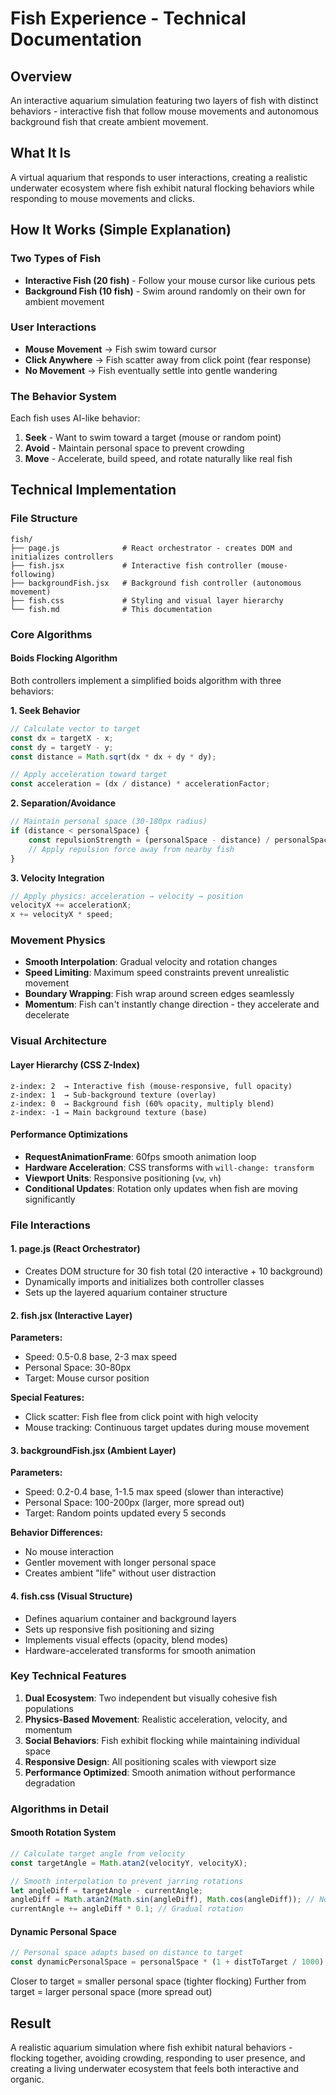# Fish Experience - Technical Documentation

## Overview
An interactive aquarium simulation featuring two layers of fish with distinct behaviors - interactive fish that follow mouse movements and autonomous background fish that create ambient movement.

## What It Is
A virtual aquarium that responds to user interactions, creating a realistic underwater ecosystem where fish exhibit natural flocking behaviors while responding to mouse movements and clicks.

## How It Works (Simple Explanation)

### Two Types of Fish
- **Interactive Fish (20 fish)** - Follow your mouse cursor like curious pets
- **Background Fish (10 fish)** - Swim around randomly on their own for ambient movement

### User Interactions
- **Mouse Movement** → Fish swim toward cursor
- **Click Anywhere** → Fish scatter away from click point (fear response)
- **No Movement** → Fish eventually settle into gentle wandering

### The Behavior System
Each fish uses AI-like behavior:
1. **Seek** - Want to swim toward a target (mouse or random point)
2. **Avoid** - Maintain personal space to prevent crowding
3. **Move** - Accelerate, build speed, and rotate naturally like real fish

## Technical Implementation

### File Structure
```
fish/
├── page.js              # React orchestrator - creates DOM and initializes controllers
├── fish.jsx             # Interactive fish controller (mouse-following)
├── backgroundFish.jsx   # Background fish controller (autonomous movement) 
├── fish.css             # Styling and visual layer hierarchy
└── fish.md              # This documentation
```

### Core Algorithms

#### Boids Flocking Algorithm
Both controllers implement a simplified boids algorithm with three behaviors:

**1. Seek Behavior**
```javascript
// Calculate vector to target
const dx = targetX - x;
const dy = targetY - y;
const distance = Math.sqrt(dx * dx + dy * dy);

// Apply acceleration toward target
const acceleration = (dx / distance) * accelerationFactor;
```

**2. Separation/Avoidance**
```javascript
// Maintain personal space (30-180px radius)
if (distance < personalSpace) {
    const repulsionStrength = (personalSpace - distance) / personalSpace;
    // Apply repulsion force away from nearby fish
}
```

**3. Velocity Integration**
```javascript
// Apply physics: acceleration → velocity → position
velocityX += accelerationX;
x += velocityX * speed;
```

### Movement Physics
- **Smooth Interpolation**: Gradual velocity and rotation changes
- **Speed Limiting**: Maximum speed constraints prevent unrealistic movement
- **Boundary Wrapping**: Fish wrap around screen edges seamlessly
- **Momentum**: Fish can't instantly change direction - they accelerate and decelerate

### Visual Architecture

#### Layer Hierarchy (CSS Z-Index)
```
z-index: 2  → Interactive fish (mouse-responsive, full opacity)
z-index: 1  → Sub-background texture (overlay)
z-index: 0  → Background fish (60% opacity, multiply blend)
z-index: -1 → Main background texture (base)
```

#### Performance Optimizations
- **RequestAnimationFrame**: 60fps smooth animation loop
- **Hardware Acceleration**: CSS transforms with `will-change: transform`
- **Viewport Units**: Responsive positioning (`vw`, `vh`)
- **Conditional Updates**: Rotation only updates when fish are moving significantly

### File Interactions

#### 1. page.js (React Orchestrator)
- Creates DOM structure for 30 fish total (20 interactive + 10 background)
- Dynamically imports and initializes both controller classes
- Sets up the layered aquarium container structure

#### 2. fish.jsx (Interactive Layer)
**Parameters:**
- Speed: 0.5-0.8 base, 2-3 max speed
- Personal Space: 30-80px
- Target: Mouse cursor position

**Special Features:**
- Click scatter: Fish flee from click point with high velocity
- Mouse tracking: Continuous target updates during mouse movement

#### 3. backgroundFish.jsx (Ambient Layer)
**Parameters:**
- Speed: 0.2-0.4 base, 1-1.5 max speed (slower than interactive)
- Personal Space: 100-200px (larger, more spread out)
- Target: Random points updated every 5 seconds

**Behavior Differences:**
- No mouse interaction
- Gentler movement with longer personal space
- Creates ambient "life" without user distraction

#### 4. fish.css (Visual Structure)
- Defines aquarium container and background layers
- Sets up responsive fish positioning and sizing
- Implements visual effects (opacity, blend modes)
- Hardware-accelerated transforms for smooth animation

### Key Technical Features

1. **Dual Ecosystem**: Two independent but visually cohesive fish populations
2. **Physics-Based Movement**: Realistic acceleration, velocity, and momentum
3. **Social Behaviors**: Fish exhibit flocking while maintaining individual space
4. **Responsive Design**: All positioning scales with viewport size
5. **Performance Optimized**: Smooth animation without performance degradation

### Algorithms in Detail

#### Smooth Rotation System
```javascript
// Calculate target angle from velocity
const targetAngle = Math.atan2(velocityY, velocityX);

// Smooth interpolation to prevent jarring rotations
let angleDiff = targetAngle - currentAngle;
angleDiff = Math.atan2(Math.sin(angleDiff), Math.cos(angleDiff)); // Normalize
currentAngle += angleDiff * 0.1; // Gradual rotation
```

#### Dynamic Personal Space
```javascript
// Personal space adapts based on distance to target
const dynamicPersonalSpace = personalSpace * (1 + distToTarget / 1000);
```
Closer to target = smaller personal space (tighter flocking)
Further from target = larger personal space (more spread out)

## Result
A realistic aquarium simulation where fish exhibit natural behaviors - flocking together, avoiding crowding, responding to user presence, and creating a living underwater ecosystem that feels both interactive and organic.